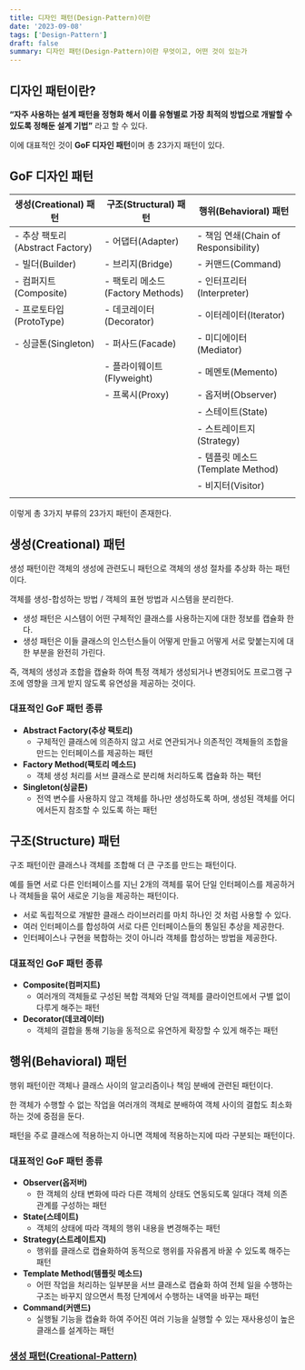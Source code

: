 ```yaml
---
title: 디자인 패턴(Design-Pattern)이란
date: '2023-09-08'
tags: ['Design-Pattern']
draft: false
summary: 디자인 패턴(Design-Pattern)이란 무엇이고, 어떤 것이 있는가
---
```


## 디자인 패턴이란?

**“자주 사용하는 설계 패턴을 정형화 해서 이를 유형별로 가장 최적의 방법으로 개발할 수 있도록 정해둔 설계 기법”** 라고 할 수 있다.

이에 대표적인 것이 **GoF 디자인 패턴**이며 총 23가지 패턴이 있다.

## GoF 디자인 패턴

| 생성(Creational) 패턴 | 구조(Structural) 패턴 | 행위(Behavioral) 패턴 |
| --- | --- | --- |
| - 추상 팩토리(Abstract Factory) | - 어댑터(Adapter) | - 책임 연쇄(Chain of Responsibility)
| - 빌더(Builder) | - 브리지(Bridge) | - 커맨드(Command)
| - 컴퍼지트(Composite) | - 팩토리 메소드(Factory Methods) | - 인터프리터(Interpreter)
| - 프로토타입(ProtoType) | - 데코레이터(Decorator) | - 이터레이터(Iterator)
| - 싱글톤(Singleton) | - 퍼사드(Facade) | - 미디에이터(Mediator)
| | - 플라이웨이트(Flyweight) | - 메멘토(Memento)
| | - 프록시(Proxy) | - 옵저버(Observer)
| | | - 스테이트(State)
| | | - 스트레이트지(Strategy)
| | | - 템플릿 메소드(Template Method)
| | | - 비지터(Visitor) |
|  |  |

이렇게 총 3가지 부류의 23가지 패턴이 존재한다.

## 생성(Creational) 패턴

생성 패턴이란 객체의 생성에 관련도니 패턴으로 객체의 생성 절차를 추상화 하는 패턴이다.

객체를 생성-합성하는 방법 / 객체의 표현 방법과 시스템을 분리한다.

- 생성 패턴은 시스템이 어떤 구체적인 클래스를 사용하는지에 대한 정보를 캡슐화 한다.
- 생성 패턴은 이들 클래스의 인스턴스들이 어떻게 만들고 어떻게 서로 맞붙는지에 대한 부분을 완전히 가린다.

즉, 객체의 생성과 조합을 캡슐화 하여 특정 객체가 생성되거나 변경되어도 프로그램 구조에 영향을 크게 받지 않도록 유연성을 제공하는 것이다.

### 대표적인 GoF 패턴 종류

- **Abstract Factory(추상 팩토리)**
    - 구체적인 클래스에 의존하지 않고 서로 연관되거나 의존적인 객체들의 조합을 만드는 인터페이스를 제공하는 패턴
- **Factory Method(팩토리 메소드)**
    - 객체 생성 처리를 서브 클래스로 분리해 처리하도록 캡슐화 하는 팩턴
- **Singleton(싱글톤)**
    - 전역 변수를 사용하지 않고 객체를 하나만 생성하도록 하며, 생성된 객체를 어디에서든지 참조할 수 있도록 하는 패턴

## 구조(Structure) 패턴

구조 패턴이란 클래스나 객체를 조합해 더 큰 구조를 만드는 패턴이다.

예를 들면 서로 다른 인터페이스를 지닌 2개의 객체를 묶어 단일 인터페이스를 제공하거나 객체들을 묶어 새로운 기능을 제공하는 패턴이다.

- 서로 독립적으로 개발한 클래스 라이브러리를 마치 하나인 것 처럼 사용할 수 있다.
- 여러 인터페이스를 합성하여 서로 다른 인터페이스들의 통일된 추상을 제공한다.
- 인터페이스나 구현을 복합하는 것이 아니라 객체를 합성하는 방법을 제공한다.

### 대표적인 GoF 패턴 종류

- **Composite(컴퍼지트)**
    - 여러개의 객체들로 구성된 복합 객체와 단일 객체를 클라이언트에서 구별 없이 다루게 해주는 패턴
- **Decorator(데코레이터)**
    - 객체의 결합을 통해 기능을 동적으로 유연하게 확장할 수 있게 해주는 패턴

## 행위(Behavioral) 패턴

행위 패턴이란 객체나 클래스 사이의 알고리즘이나 책임 분배에 관련된 패턴이다.

한 객체가 수행할 수 없는 작업을 여러개의 객체로 분배하여 객체 사이의 결합도 최소화하는 것에 중점을 둔다.

패턴을 주로 클래스에 적용하는지 아니면 객체에 적용하는지에 따라 구분되는 패턴이다.

### 대표적인 GoF 패턴 종류

- **Observer(옵저버)**
    - 한 객체의 상태 변화에 따라 다른 객체의 상태도 연동되도록 일대다 객체 의존 관계를 구성하는 패턴
- **State(스테이트)**
    - 객체의 상태에 따라 객체의 행위 내용을 변경해주는 패턴
- **Strategy(스트레이트지)**
    - 행위를 클래스로 캡슐화하여 동적으로 행위를 자유롭게 바꿀 수 있도록 해주는 패턴
- **Template Method(템플릿 메소드)**
    - 어떤 작업을 처리하는 일부분을 서브 클래스로 캡슐화 하여 전체 일을 수행하는 구조는 바꾸지 않으면서 특정 단계에서 수행하는 내역을 바꾸는 패턴
- **Command(커맨드)**
    - 실행될 기능을 캡슐화 하여 주어진 여러 기능을 실행할 수 있는 재사용성이 높은 클래스를 설계하는 패턴

### [생성 패턴(Creational-Pattern)](https://www.ywj9811.vercel.app/blog/CreationalPattern)